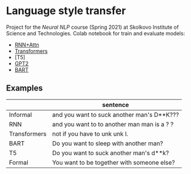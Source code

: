 # Language style transfer

Project for the *Neural NLP* course (Spring 2021)  at Skolkovo Institute of Science and Technologies. 
Colab notebook for train and evaluate models:
- [RNN+Attn](https://colab.research.google.com/drive/1jWxLArjpwg0K0-vrErVSyX2gQISDvbJU?usp=sharing)
- [Transformers](https://colab.research.google.com/drive/1FNQiW1A1oPLzloiHAyy0bcHDdxrGhjq_?usp=sharing)
- [T5]
- [GPT2](https://colab.research.google.com/drive/1MeveyeF5jwVDoomskISh3voRx3rGf4Em?usp=sharing)
- [BART](https://colab.research.google.com/drive/1EjyTlU220ihoyxh-QkYa5Wz0wehJNIiA?usp=sharing#scrollTo=TFRZH6sWmvMP)
## Examples
|               | sentence |
| -----------   | ----------- |
| Informal      | and you want to suck another man's D\*\*K???|
| RNN           | and you want to to another man man is a ? ? |
| Transformers  | not if you have to unk unk l.               |
| BART          | Do you want to sleep with another man?      |
| T5            | Do you want to suck another man's d\*\*k?   |
| Formal        | You want to be together with someone else?  |
    
